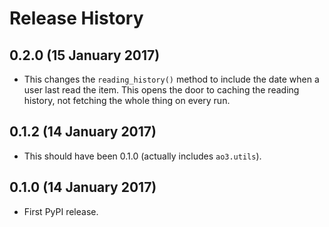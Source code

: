 Release History
===============

0.2.0 (15 January 2017)
-----------------------

-   This changes the `reading_history()` method to include the date when
    a user last read the item. This opens the door to caching the
    reading history, not fetching the whole thing on every run.

0.1.2 (14 January 2017)
-----------------------

-   This should have been 0.1.0 (actually includes `ao3.utils`).

0.1.0 (14 January 2017)
-----------------------

-   First PyPI release.

